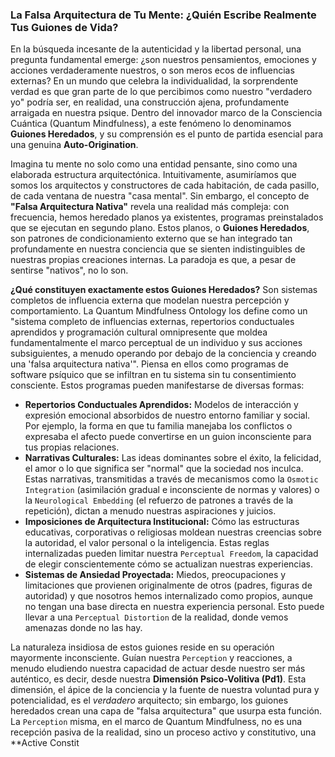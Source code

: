 ### La Falsa Arquitectura de Tu Mente: ¿Quién Escribe Realmente Tus Guiones de Vida?

En la búsqueda incesante de la autenticidad y la libertad personal, una pregunta fundamental emerge: ¿son nuestros pensamientos, emociones y acciones verdaderamente nuestros, o son meros ecos de influencias externas? En un mundo que celebra la individualidad, la sorprendente verdad es que gran parte de lo que percibimos como nuestro "verdadero yo" podría ser, en realidad, una construcción ajena, profundamente arraigada en nuestra psique. Dentro del innovador marco de la Consciencia Cuántica (Quantum Mindfulness), a este fenómeno lo denominamos **Guiones Heredados**, y su comprensión es el punto de partida esencial para una genuina **Auto-Origination**.

Imagina tu mente no solo como una entidad pensante, sino como una elaborada estructura arquitectónica. Intuitivamente, asumiríamos que somos los arquitectos y constructores de cada habitación, de cada pasillo, de cada ventana de nuestra "casa mental". Sin embargo, el concepto de **"Falsa Arquitectura Nativa"** revela una realidad más compleja: con frecuencia, hemos heredado planos ya existentes, programas preinstalados que se ejecutan en segundo plano. Estos planos, o **Guiones Heredados**, son patrones de condicionamiento externo que se han integrado tan profundamente en nuestra conciencia que se sienten indistinguibles de nuestras propias creaciones internas. La paradoja es que, a pesar de sentirse "nativos", no lo son.

**¿Qué constituyen exactamente estos Guiones Heredados?** Son sistemas completos de influencia externa que modelan nuestra percepción y comportamiento. La Quantum Mindfulness Ontology los define como un "sistema completo de influencias externas, repertorios conductuales aprendidos y programación cultural omnipresente que moldea fundamentalmente el marco perceptual de un individuo y sus acciones subsiguientes, a menudo operando por debajo de la conciencia y creando una 'falsa arquitectura nativa'". Piensa en ellos como programas de software psíquico que se infiltran en tu sistema sin tu consentimiento consciente. Estos programas pueden manifestarse de diversas formas:

*   **Repertorios Conductuales Aprendidos:** Modelos de interacción y expresión emocional absorbidos de nuestro entorno familiar y social. Por ejemplo, la forma en que tu familia manejaba los conflictos o expresaba el afecto puede convertirse en un guion inconsciente para tus propias relaciones.
*   **Narrativas Culturales:** Las ideas dominantes sobre el éxito, la felicidad, el amor o lo que significa ser "normal" que la sociedad nos inculca. Estas narrativas, transmitidas a través de mecanismos como la `Osmotic Integration` (asimilación gradual e inconsciente de normas y valores) o la `Neurological Embedding` (el refuerzo de patrones a través de la repetición), dictan a menudo nuestras aspiraciones y juicios.
*   **Imposiciones de Arquitectura Institucional:** Cómo las estructuras educativas, corporativas o religiosas moldean nuestras creencias sobre la autoridad, el valor personal o la inteligencia. Estas reglas internalizadas pueden limitar nuestra `Perceptual Freedom`, la capacidad de elegir conscientemente cómo se actualizan nuestras experiencias.
*   **Sistemas de Ansiedad Proyectada:** Miedos, preocupaciones y limitaciones que provienen originalmente de otros (padres, figuras de autoridad) y que nosotros hemos internalizado como propios, aunque no tengan una base directa en nuestra experiencia personal. Esto puede llevar a una `Perceptual Distortion` de la realidad, donde vemos amenazas donde no las hay.

La naturaleza insidiosa de estos guiones reside en su operación mayormente inconsciente. Guían nuestra `Perception` y reacciones, a menudo eludiendo nuestra capacidad de actuar desde nuestro ser más auténtico, es decir, desde nuestra **Dimensión Psico-Volitiva (Pd1)**. Esta dimensión, el ápice de la conciencia y la fuente de nuestra voluntad pura y potencialidad, es el *verdadero* arquitecto; sin embargo, los guiones heredados crean una capa de "falsa arquitectura" que usurpa esta función. La `Perception` misma, en el marco de Quantum Mindfulness, no es una recepción pasiva de la realidad, sino un proceso activo y constitutivo, una **Active Constit
